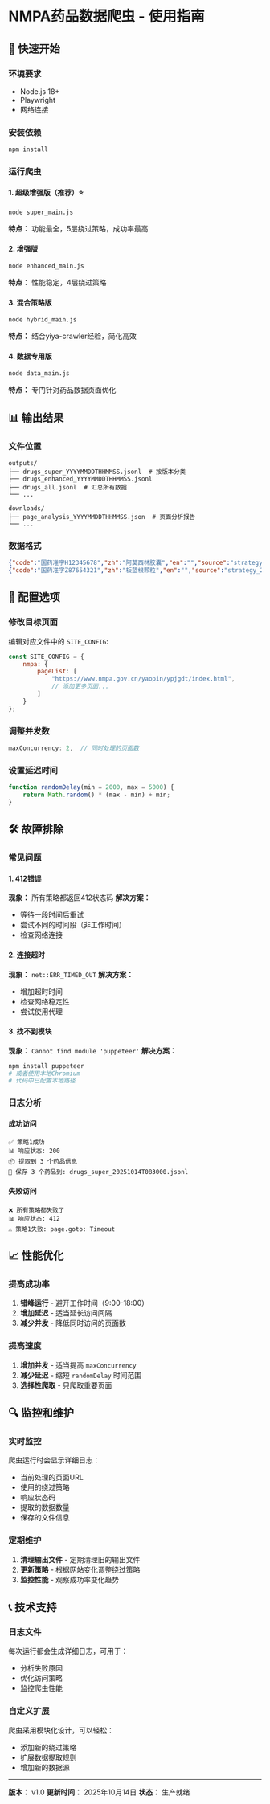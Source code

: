 # NMPA药品数据爬虫 - 使用指南

## 🚀 快速开始

### 环境要求
- Node.js 18+
- Playwright
- 网络连接

### 安装依赖
```bash
npm install
```

### 运行爬虫

#### 1. 超级增强版（推荐）⭐
```bash
node super_main.js
```
**特点：** 功能最全，5层绕过策略，成功率最高

#### 2. 增强版
```bash
node enhanced_main.js
```
**特点：** 性能稳定，4层绕过策略

#### 3. 混合策略版
```bash
node hybrid_main.js
```
**特点：** 结合yiya-crawler经验，简化高效

#### 4. 数据专用版
```bash
node data_main.js
```
**特点：** 专门针对药品数据页面优化

## 📊 输出结果

### 文件位置
```
outputs/
├── drugs_super_YYYYMMDDTHHMMSS.jsonl  # 按版本分类
├── drugs_enhanced_YYYYMMDDTHHMMSS.jsonl
├── drugs_all.jsonl  # 汇总所有数据
└── ...

downloads/
├── page_analysis_YYYYMMDDTHHMMSS.json  # 页面分析报告
└── ...
```

### 数据格式
```json
{"code":"国药准字H12345678","zh":"阿莫西林胶囊","en":"","source":"strategy_1","url":"https://...","timestamp":"2025-10-14T08:30:00.000Z"}
{"code":"国药准字Z87654321","zh":"板蓝根颗粒","en":"","source":"strategy_2","url":"https://...","timestamp":"2025-10-14T08:30:01.000Z"}
```

## 🔧 配置选项

### 修改目标页面
编辑对应文件中的 `SITE_CONFIG`:
```javascript
const SITE_CONFIG = {
    nmpa: {
        pageList: [
            "https://www.nmpa.gov.cn/yaopin/ypjgdt/index.html",
            // 添加更多页面...
        ]
    }
};
```

### 调整并发数
```javascript
maxConcurrency: 2,  // 同时处理的页面数
```

### 设置延迟时间
```javascript
function randomDelay(min = 2000, max = 5000) {
    return Math.random() * (max - min) + min;
}
```

## 🛠️ 故障排除

### 常见问题

#### 1. 412错误
**现象：** 所有策略都返回412状态码
**解决方案：**
- 等待一段时间后重试
- 尝试不同的时间段（非工作时间）
- 检查网络连接

#### 2. 连接超时
**现象：** `net::ERR_TIMED_OUT`
**解决方案：**
- 增加超时时间
- 检查网络稳定性
- 尝试使用代理

#### 3. 找不到模块
**现象：** `Cannot find module 'puppeteer'`
**解决方案：**
```bash
npm install puppeteer
# 或者使用本地Chromium
# 代码中已配置本地路径
```

### 日志分析

#### 成功访问
```
✅ 策略1成功
📊 响应状态: 200
📦 提取到 3 个药品信息
💾 保存 3 个药品到: drugs_super_20251014T083000.jsonl
```

#### 失败访问
```
❌ 所有策略都失败了
📊 响应状态: 412
⚠️ 策略1失败: page.goto: Timeout
```

## 📈 性能优化

### 提高成功率
1. **错峰运行** - 避开工作时间（9:00-18:00）
2. **增加延迟** - 适当延长访问间隔
3. **减少并发** - 降低同时访问的页面数

### 提高速度
1. **增加并发** - 适当提高 `maxConcurrency`
2. **减少延迟** - 缩短 `randomDelay` 时间范围
3. **选择性爬取** - 只爬取重要页面

## 🔍 监控和维护

### 实时监控
爬虫运行时会显示详细日志：
- 当前处理的页面URL
- 使用的绕过策略
- 响应状态码
- 提取的数据数量
- 保存的文件信息

### 定期维护
1. **清理输出文件** - 定期清理旧的输出文件
2. **更新策略** - 根据网站变化调整绕过策略
3. **监控性能** - 观察成功率变化趋势

## 📞 技术支持

### 日志文件
每次运行都会生成详细日志，可用于：
- 分析失败原因
- 优化访问策略
- 监控爬虫性能

### 自定义扩展
爬虫采用模块化设计，可以轻松：
- 添加新的绕过策略
- 扩展数据提取规则
- 增加新的数据源

---

**版本：** v1.0
**更新时间：** 2025年10月14日
**状态：** 生产就绪